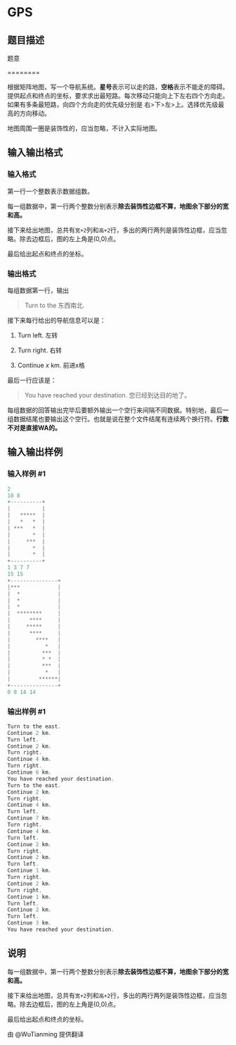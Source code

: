 # GPS

## 题目描述

题意

========

根据矩阵地图，写一个导航系统。**星号**表示可以走的路，**空格**表示不能走的障碍。提供起点和终点的坐标，要求求出最短路。每次移动只能向上下左右四个方向走。如果有多条最短路，向四个方向走的优先级分别是 右>下>左>上。选择优先级最高的方向移动。

地图周围一圈是装饰性的，应当忽略，不计入实际地图。

## 输入输出格式

### 输入格式

第一行一个整数表示数据组数。

每一组数据中，第一行两个整数分别表示**除去装饰性边框不算，地图余下部分的宽和高。**

接下来给出地图，总共有`宽+2`列和`高+2`行，多出的两行两列是装饰性边框，应当忽略。除去边框后，图的左上角是(0,0)点。

最后给出起点和终点的坐标。

### 输出格式

每组数据第一行，输出

> Turn to the 东西南北.

接下来每行给出的导航信息可以是：

1. Turn left. 左转

2. Turn right. 右转

3. Continue $x$ km. 前进x格

最后一行应该是：

> You have reached your destination. 您已经到达目的地了。

每组数据的回答输出完毕后要额外输出一个空行来间隔不同数据。特别地，最后一组数据结尾也要输出这个空行。也就是说在整个文件结尾有连续两个换行符。**行数不对是直接WA的。**

## 输入输出样例

### 输入样例 #1

```cpp
2
10 8
+----------+
|          |
|   *****  |
|   *   *  |
| ***   *  |
|       *  |
|     ***  |
|       *  |
|       *  |
+----------+
1 3 7 7
15 15
+---------------+
|***            |
|  *            |
|  *            |
|  *            |
|  ********     |
|      ****     |
|     *****     |
|      ****     |
|        ****   |
|           *   |
|          ***  |
|          * *  |
|          ***  |
|           *   |
|         ******|
+---------------+
0 0 14 14
```


### 输出样例 #1

```cpp
Turn to the east.
Continue 2 km.
Turn left.
Continue 2 km.
Turn right.
Continue 4 km.
Turn right.
Continue 6 km.
You have reached your destination.
Turn to the east.
Continue 2 km.
Turn right.
Continue 4 km.
Turn left.
Continue 7 km.
Turn right.
Continue 4 km.
Turn left.
Continue 2 km.
Turn right.
Continue 2 km.
Turn left.
Continue 1 km.
Turn right.
Continue 2 km.
Turn right.
Continue 1 km.
Turn left.
Continue 2 km.
Turn left.
Continue 3 km.
You have reached your destination.
```


## 说明

每一组数据中，第一行两个整数分别表示**除去装饰性边框不算，地图余下部分的宽和高。**

接下来给出地图，总共有`宽+2`列和`高+2`行，多出的两行两列是装饰性边框，应当忽略。除去边框后，图的左上角是(0,0)点。

最后给出起点和终点的坐标。

由 @WuTianming 提供翻译

